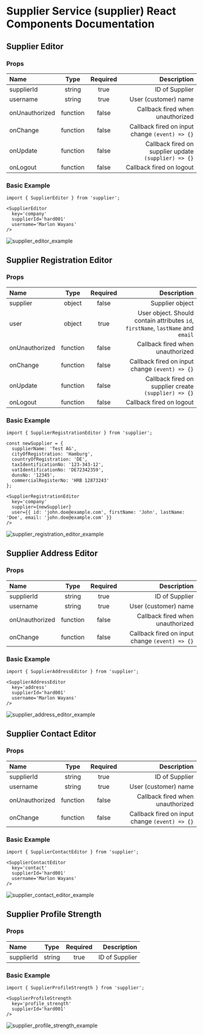 # Supplier Service (supplier) React Components Documentation

## Supplier Editor

### Props

| Name | Type | Required | Description |
|:-----|:----:|:--------:|------------:|
| supplierId | string | true | ID of Supplier |
| username | string | true | User (customer) name |
| onUnauthorized | function | false | Callback fired when unauthorized |
| onChange | function | false | Callback fired on input change `(event) => {}` |
| onUpdate | function | false | Callback fired on supplier update `(supplier) => {}` |
| onLogout | function | false | Callback fired on logout |

### Basic Example

```
import { SupplierEditor } from 'supplier';

<SupplierEditor
  key='company'
  supplierId='hard001'
  username='Marlon Wayans'
/>
```

![supplier_editor_example](https://cloud.githubusercontent.com/assets/1188617/26353550/4e52661e-3fc1-11e7-8492-964b87619599.png)

## Supplier Registration Editor

### Props

| Name | Type | Required | Description |
|:-----|:----:|:--------:|------------:|
| supplier | object | false | Supplier object |
| user | object | true | User object. Should contain attributes `id`, `firstName`, `lastName` and `email` |
| onUnauthorized | function | false | Callback fired when unauthorized |
| onChange | function | false | Callback fired on input change `(event) => {}` |
| onUpdate | function | false | Callback fired on supplier create `(supplier) => {}` |
| onLogout | function | false | Callback fired on logout |

### Basic Example

```
import { SupplierRegistrationEditor } from 'supplier';

const newSupplier = {
  supplierName: 'Test AG',
  cityOfRegistration: 'Hamburg',
  countryOfRegistration: 'DE',
  taxIdentificationNo: '123-343-12',
  vatIdentificationNo: 'DE72342359',
  dunsNo: '12345',
  commercialRegisterNo: 'HRB 12873243'
};

<SupplierRegistrationEditor
  key='company'
  supplier={newSupplier}
  user={{ id: 'john.doe@example.com', firstName: 'John', lastName: 'Doe', email: 'john.doe@example.com' }}
/>
```

![supplier_registration_editor_example](https://cloud.githubusercontent.com/assets/1188617/26354132/a124a15c-3fc3-11e7-812f-eb24f527b466.png)


## Supplier Address Editor

### Props

| Name | Type | Required | Description |
|:-----|:----:|:--------:|------------:|
| supplierId | string | true | ID of Supplier |
| username | string | true | User (customer) name |
| onUnauthorized | function | false | Callback fired when unauthorized |
| onChange | function | false | Callback fired on input change `(event) => {}` |

### Basic Example

```
import { SupplierAddressEditor } from 'supplier';

<SupplierAddressEditor
  key='address'
  supplierId='hard001'
  username='Marlon Wayans'
/>
```

![supplier_address_editor_example](https://cloud.githubusercontent.com/assets/1188617/26353634/a8df8800-3fc1-11e7-8fc3-37fbff330805.png)

## Supplier Contact Editor

### Props

| Name | Type | Required | Description |
|:-----|:----:|:--------:|------------:|
| supplierId | string | true | ID of Supplier |
| username | string | true | User (customer) name |
| onUnauthorized | function | false | Callback fired when unauthorized |
| onChange | function | false | Callback fired on input change `(event) => {}` |

### Basic Example

```
import { SupplierContactEditor } from 'supplier';

<SupplierContactEditor
  key='contact'
  supplierId='hard001'
  username='Marlon Wayans'
/>
```

![supplier_contact_editor_example](https://cloud.githubusercontent.com/assets/1188617/26353707/f27a82d0-3fc1-11e7-9d2a-dec679d4f615.png)

## Supplier Profile Strength

### Props

| Name | Type | Required | Description |
|:-----|:----:|:--------:|------------:|
| supplierId | string | true | ID of Supplier |

### Basic Example

```
import { SupplierProfileStrength } from 'supplier';

<SupplierProfileStrength
  key='profile_strength'
  supplierId='hard001'
/>
```

![supplier_profile_strength_example](https://user-images.githubusercontent.com/1188617/27228558-642bc468-52a8-11e7-8b1f-7bd02165ebc0.png)
